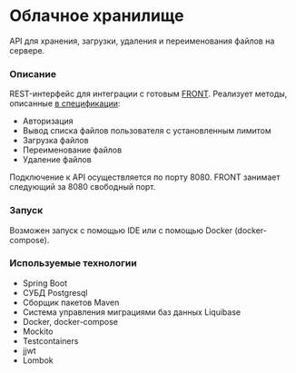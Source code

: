 # Облачное хранилище

API для хранения, загрузки, удаления и переименования файлов на сервере.

### Описание

REST-интерфейс для интеграции с
готовым [FRONT](https://github.com/netology-code/jd-homeworks/blob/master/diploma/netology-diplom-frontend). Реализует
методы,
описанные [в спецификации](https://github.com/netology-code/jd-homeworks/blob/master/diploma/CloudServiceSpecification.yaml):

- Авторизация
- Вывод списка файлов пользователя с установленным лимитом
- Загрузка файлов
- Переименование файлов
- Удаление файлов

Подключение к API осуществляется по порту 8080. FRONT занимает следующий за 8080 свободный порт.

### Запуск

Возможен запуск с помощью IDE или с помощью Docker (docker-compose).

### Используемые технологии

- Spring Boot
- СУБД Postgresql
- Сборщик пакетов Maven
- Система управления миграциями баз данных Liquibase
- Docker, docker-compose
- Mockito
- Testcontainers
- jjwt
- Lombok
